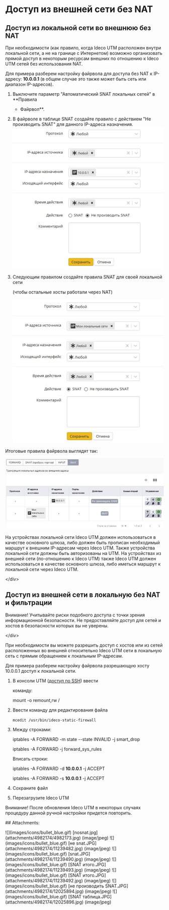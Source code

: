 # Доступ из внешней сети без NAT

## Доступ из локальной сети во внешнюю без NAT

При необходимости \(как правило, когда Ideco UTM расположен внутри локальной сети, а не на границе с Интернетом\) возможно организовать прямой доступ в некоторым ресурсам внешних по отношению к Ideco UTM сетей без использования NAT.

Для примера разберем настройку файрвола для доступа без NAT к IP-адресу: **10.0.0.1** \(в общем случае это также может быть сеть или диапазон IP-адресов\).

1. Выключите параметр "Автоматический SNAT локальных сетей" в \*\*Правила
   * Файрвол\*\*.
2. В файрволе в таблице SNAT создайте правило с действием "Не производить SNAT" для данного IP-адреса назначения. ![](.gitbook/assets/12025894.jpg)
3. Следующим правилом создайте правила SNAT для своей локальной сети

   \(чтобы остальные хосты работали через NAT\)  

   ![](.gitbook/assets/11239490.jpg)

Итоговые правила файрвола выглядят так:

![](.gitbook/assets/12025896.jpg)

 На устройствах локальной сети Ideco UTM должен использоваться в качестве основного шлюза, либо должен быть прописан необходимый маршрут к внешним IP-адресам через Ideco UTM. Также устройства локальной сети должны быть авторизованы на UTM. На устройствах из внешней сети \(по-отношению к Ideco UTM\) также Ideco UTM должен использоваться в качестве основного шлюза, либо иметься маршрут к локальной сети через Ideco UTM.

&lt;/div&gt;

## Доступ из внешней сети в локальную без NAT и фильтрации

 Внимание\! Учитывайте риски подобного доступа с точки зрения информационной безопасности. Не предоставляйте доступ для сетей и хостов в безопасности которых вы не уверены.

&lt;/div&gt;

При необходимости вы можете разрешить доступ с хостов или из сетей расположенных во внешней относительно Ideco UTM сети в локальную сеть с прямым обращением к локальным IP-адресам.

Для примера разберем настройку файрвола разрешающую хосту 10.0.0.1 доступ к локальной сети.

1. В консоли UTM \([доступ по SSH](https://github.com/ideco-team/docsUTM/tree/54be5c28981601375569bdca6ef75ead87808b16/Удаленный_доступ_по_SSH/README.md)\) ввести

   команду:  

   mount -o remount,rw /

2. Ввести команду для редактирования файла  

   `mcedit /usr/bin/ideco-static-firewall`

3. Между строками:  

   iptables -A FORWARD -m state --state INVALID -j smart\_drop  

   iptables -A FORWARD -j forward\_sys\_rules  

   Вписать строки:  

   iptables -A FORWARD -d **10.0.0.1** -j ACCEPT  

   iptables -A FORWARD -s **10.0.0.1** -j ACCEPT

4. Сохраните файл
5. Перезагрузите Ideco UTM

Внимание! После обновления Ideco UTM в некоторых случаях процедуру данной ручной настройки придется повторить.

 \#\# Attachments:

 !\[\]\(images/icons/bullet\_blue.gif\) \[nosnat.jpg\]\(attachments/4982174/4982173.jpg\) \(image/jpeg\) !\[\]\(images/icons/bullet\_blue.gif\) \[не snat.JPG\]\(attachments/4982174/11239482.jpg\) \(image/jpeg\) !\[\]\(images/icons/bullet\_blue.gif\) \[snat.JPG\]\(attachments/4982174/11239490.jpg\) \(image/jpeg\) !\[\]\(images/icons/bullet\_blue.gif\) \[SNAT итого.JPG\]\(attachments/4982174/11239493.jpg\) \(image/jpeg\) !\[\]\(images/icons/bullet\_blue.gif\) \[SNAT итого.JPG\]\(attachments/4982174/11239492.jpg\) \(image/jpeg\) !\[\]\(images/icons/bullet\_blue.gif\) \[не производить SNAT.JPG\]\(attachments/4982174/12025894.jpg\) \(image/jpeg\) !\[\]\(images/icons/bullet\_blue.gif\) \[SNAT таблица.JPG\]\(attachments/4982174/12025896.jpg\) \(image/jpeg\)

